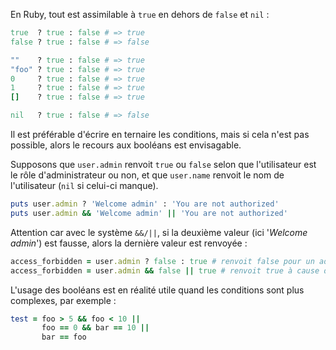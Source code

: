En Ruby, tout est assimilable à `true` en dehors de `false` et `nil` :

```ruby
true  ? true : false # => true
false ? true : false # => false

""    ? true : false # => true
"foo" ? true : false # => true
0     ? true : false # => true
1     ? true : false # => true
[]    ? true : false # => true

nil   ? true : false # => false
```

Il est préférable d'écrire en ternaire les conditions, mais si cela n'est pas possible, alors le recours aux booléans est envisagable.

Supposons que `user.admin` renvoit `true` ou `false` selon que l'utilisateur est le rôle d'administrateur ou non, et que `user.name` renvoit le nom de l'utilisateur (`nil` si celui-ci manque).

```ruby
puts user.admin ? 'Welcome admin' : 'You are not authorized'
puts user.admin && 'Welcome admin' || 'You are not authorized'
```

Attention car avec le système `&&/||`, si la deuxième valeur (ici '*Welcome admin*') est fausse, alors la dernière valeur est renvoyée :

```ruby
access_forbidden = user.admin ? false : true # renvoit false pour un administrateur (l'accès n'est pas interdit)
access_forbidden = user.admin && false || true # renvoit true à cause du || true
```

L'usage des booléans est en réalité utile quand les conditions sont plus complexes, par exemple :

```ruby
test = foo > 5 && foo < 10 ||
       foo == 0 && bar == 10 ||
       bar == foo
```
